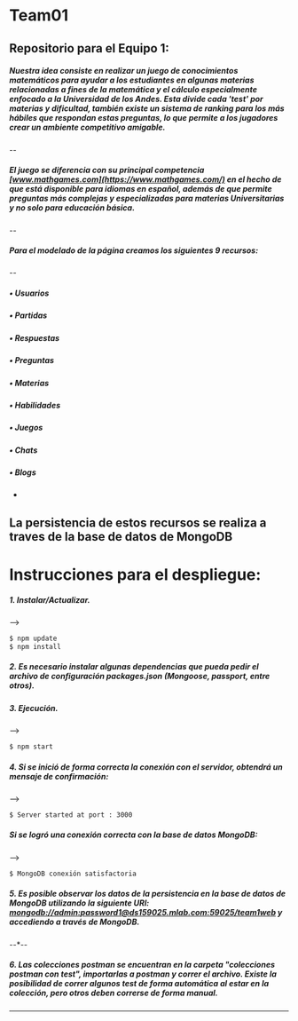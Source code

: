 # Team01
## Repositorio para el Equipo 1:
##### Nuestra idea consiste en realizar un juego de conocimientos matemáticos para ayudar a los estudiantes en algunas materias relacionadas a fines de la matemática y el cálculo especialmente enfocado a la Universidad de los Andes. Esta divide cada 'test' por materias y dificultad, también existe un sistema de ranking para los más hábiles que respondan estas preguntas, lo que permite a los jugadores crear un ambiente competitivo amigable.
--
##### El juego se diferencia con su principal competencia [www.mathgames.com](https://www.mathgames.com/) en el hecho de que está disponible para idiomas en español, además de que permite preguntas más complejas y especializadas para materias Universitarias y no solo para educación básica.
--
##### Para el modelado de la página creamos los siguientes 9 recursos:
--
##### •	Usuarios
##### •	Partidas
##### •	Respuestas
##### •	Preguntas
##### •	Materias
##### •	Habilidades
##### •	Juegos
##### •	Chats
##### •	Blogs
-
La persistencia de estos recursos se realiza a traves de la base de datos de MongoDB
---
# Instrucciones para el despliegue:
##### 1. Instalar/Actualizar.
-->
```sh
$ npm update
$ npm install
```
##### 2. Es necesario instalar algunas dependencias que pueda pedir el archivo de configuración packages.json (Mongoose, passport, entre otros).
##### 3. Ejecución.
-->
```sh
$ npm start
```
##### 4. Si se inició de forma correcta la conexión con el servidor, obtendrá un mensaje de confirmación:
-->
```sh
$ Server started at port : 3000
``` 
##### Si se logró una conexión correcta con la base de datos MongoDB:
-->
```sh
$ MongoDB conexión satisfactoria
``` 
##### 5. Es posible observar los datos de la persistencia en la base de datos de MongoDB utilizando la siguiente URI: [mongodb://admin:password1@ds159025.mlab.com:59025/team1web](mongodb://admin:password1@ds159025.mlab.com:59025/team1web) y accediendo a través de MongoDB.
--*--
##### 6. Las colecciones postman se encuentran en la carpeta "colecciones postman con test", importarlas a postman y correr el archivo. Existe la posibilidad de correr algunos test de forma automática al estar en la colección, pero otros deben correrse de forma manual.
---
